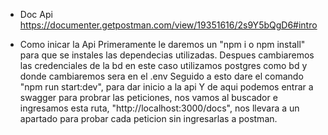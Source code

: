 - Doc Api
https://documenter.getpostman.com/view/19351616/2s9Y5bQgD6#intro

- Como inicar la Api
Primeramente le daremos un "npm i o npm install" para que se instales las dependecias utilizadas.
Despues cambiaremos las credenciales de la bd en este caso utilizamos postgres como bd y donde cambiaremos sera en el .env
Seguido a esto dare el comando "npm run start:dev", para dar inicio a la api
Y de aqui podemos entrar a swagger para probrar las peticiones, nos vamos al buscador e ingresamos esta ruta,
"http://localhost:3000/docs", nos llevara a un apartado para probar cada peticion sin ingresarlas a postman.